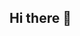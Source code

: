 ## Hi there 👋

<!--
**R-CSE/R-CSE** is a ✨ _special_ ✨ repository because its `README.md` (this file) appears on your GitHub profile.

Here are some ideas to get you started:

- 🔭 I’m currently working on working as a freelancer at workfoster
- 🌱 I’m currently learning more about machine learning algorithms and AI
- 👯 I’m looking to work data analyst or data engineer profiles
- 💬 Ask me about python, SQL, Power BI and Machine Learning
- 📫 How to reach me: rashikashaw444@gmail.com
- 😄 Pronouns: she/her
- ⚡ Fun fact: My leadership style is strategic, forward thinking and I belive in working collectively with my team members. My fabourite book is The mountain is you written by Brianna Wiest. The onlway to success is self mastery  and reframing our perception with positive view.
-->
